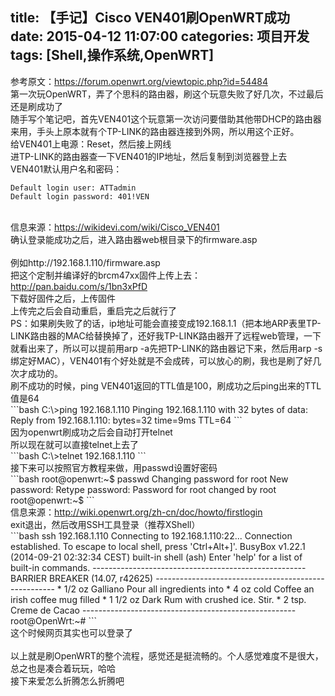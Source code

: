 title: 【手记】Cisco VEN401刷OpenWRT成功
date: 2015-04-12 11:07:00
categories: 项目开发
tags: [Shell,操作系统,OpenWRT]
---
参考原文：<a href="https://forum.openwrt.org/viewtopic.php?id=54484" target="_blank">https://forum.openwrt.org/viewtopic.php?id=54484</a><br />
第一次玩OpenWRT，弄了个思科的路由器，刷这个玩意失败了好几次，不过最后还是刷成功了<br />
随手写个笔记吧，首先VEN401这个玩意第一次访问要借助其他带DHCP的路由器来用，手头上原本就有个TP-LINK的路由器连接到外网，所以用这个正好。<br />
给VEN401上电源：Reset，然后接上网线<br />
进TP-LINK的路由器查一下VEN401的IP地址，然后复制到浏览器登上去<br />
VEN401默认用户名和密码：<br />
```plain
Default login user: ATTadmin 
Default login password: 401!VEN 
```
<br />
<!--more-->信息来源：<a href="https://wikidevi.com/wiki/Cisco_VEN401" target="_blank">https://wikidevi.com/wiki/Cisco_VEN401</a><br />
确认登录能成功之后，进入路由器web根目录下的firmware.asp<br />
<br />
例如http://192.168.1.110/firmware.asp<br />
把这个定制并编译好的brcm47xx固件上传上去：<a href="http://pan.baidu.com/s/1bn3xPfD" target="_blank">http://pan.baidu.com/s/1bn3xPfD</a><br />
下载好固件之后，上传固件<br />
上传完之后会自动重启，重启完之后就行了<br />
PS：如果刷失败了的话，ip地址可能会直接变成192.168.1.1（把本地ARP表里TP-LINK路由器的MAC给替换掉了，还好我TP-LINK路由器开了远程web管理，一下就看出来了，所以可以提前用arp -a先把TP-LINK的路由器记下来，然后用arp -s绑定好MAC），VEN401有个好处就是不会成砖，可以放心的刷，我也是刷了好几次才成功的。<br />
刷不成功的时候，ping VEN401返回的TTL值是100，刷成功之后ping出来的TTL值是64<br />
```bash
C:\&gt;ping 192.168.1.110 
Pinging 192.168.1.110 with 32 bytes of data: 
Reply from 192.168.1.110: bytes=32 time=9ms TTL=64
```
<br />
因为openwrt刷成功之后会自动打开telnet<br />
所以现在就可以直接telnet上去了<br />
```bash
C:\&gt;telnet 192.168.1.110
```
<br />
接下来可以按照官方教程来做，用passwd设置好密码<br />
```bash
root@openwrt:~$ passwd 
Changing password for root 
New password: 
Retype password: 
Password for root changed by root
root@openwrt:~$ 
```
<br />
信息来源：<a href="http://wiki.openwrt.org/zh-cn/doc/howto/firstlogin" target="_blank">http://wiki.openwrt.org/zh-cn/doc/howto/firstlogin</a><br />
exit退出，然后改用SSH工具登录（推荐XShell）<br />
```bash
ssh 192.168.1.110 
Connecting to 192.168.1.110:22... 
Connection established. 
To escape to local shell, press 'Ctrl+Alt+]'. 
BusyBox v1.22.1 (2014-09-21 02:32:34 CEST) built-in shell (ash)  
Enter 'help' for a list of built-in commands. 
----------------------------------------------------- 
 BARRIER BREAKER (14.07, r42625)   
-----------------------------------------------------   
* 1/2 oz Galliano Pour all ingredients into  
* 4 oz cold Coffee an irish coffee mug filled 
* 1 1/2 oz Dark Rum with crushed ice. Stir.  
* 2 tsp. Creme de Cacao 
----------------------------------------------------- 
root@OpenWrt:~#  
```
<br />
这个时候网页其实也可以登录了<br />
<br />
以上就是刷OpenWRT的整个流程，感觉还是挺流畅的。个人感觉难度不是很大，总之也是凑合着玩玩，哈哈<br />
接下来爱怎么折腾怎么折腾吧<br />
